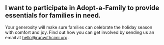 ## I want to **participate in Adopt-a-Family** to provide essentials for families in need.

Your generosity will make sure families can celebrate the holiday season with comfort and joy. Find out how you can get involved by sending us an email at [hello@runwithcimi.org](mailto:hello@runwithcimi.org).
